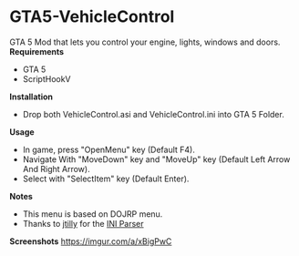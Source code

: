 # GTA5-VehicleControl
GTA 5 Mod that lets you control your engine, lights, windows and doors.
<b>Requirements</b>
- GTA 5
- ScriptHookV

<b>Installation</b>
- Drop both VehicleControl.asi and VehicleControl.ini into GTA 5 Folder.

<b>Usage</b>
- In game, press "OpenMenu" key (Default F4).
- Navigate With "MoveDown" key and "MoveUp" key (Default Left Arrow And Right Arrow).
- Select with "SelectItem" key (Default Enter).

<b>Notes</b>
- This menu is based on DOJRP menu.
- Thanks to [jtilly](https://github.com/jtilly) for the [INI Parser](https://github.com/jtilly/inih)

<b>Screenshots</b>
https://imgur.com/a/xBigPwC
